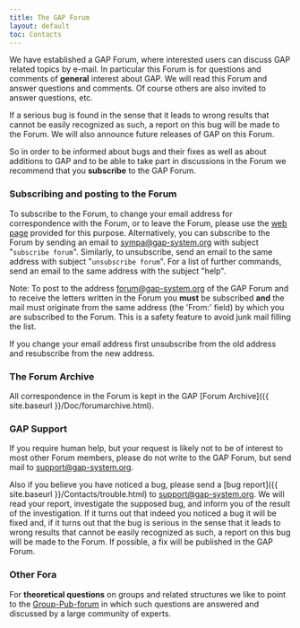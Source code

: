 ```yaml
---
title: The GAP Forum
layout: default
toc: Contacts
---
```


We have established a GAP Forum, where interested users can discuss GAP
related topics by e-mail. In particular this Forum is for questions and
comments of **general** interest about GAP. We will read this Forum and
answer questions and comments. Of course others are also invited to
answer questions, etc.

If a serious bug is found in the sense that it leads to wrong results
that cannot be easily recognized as such, a report on this bug will be
made to the Forum. We will also announce future releases of GAP on this
Forum.

So in order to be informed about bugs and their fixes as well as about
additions to GAP and to be able to take part in discussions in the Forum
we recommend that you **subscribe** to the GAP Forum.

### Subscribing and posting to the Forum

To subscribe to the Forum, to change your email address for
correspondence with the Forum, or to leave the Forum, please use the
[web page](https://lists.uni-kl.de/gap/info/forum) provided for this
purpose. Alternatively, you can subscribe to the Forum by sending an
email to <sympa@gap-system.org> with subject "`subscribe forum`".
Similarly, to unsubscribe, send an email to the same address with
subject "`unsubscribe forum`". For a list of further commands, send an
email to the same address with the subject "help".

Note: To post to the address <forum@gap-system.org> of the GAP Forum and
to receive the letters written in the Forum you **must** be subscribed
**and** the mail must originate from the same address (the 'From:'
field) by which you are subscribed to the Forum. This is a safety
feature to avoid junk mail filling the list.

If you change your email address first unsubscribe from the old address
and resubscribe from the new address.

### The Forum Archive

All correspondence in the Forum is kept in the GAP
[Forum Archive]({{ site.baseurl }}/Doc/forumarchive.html).

### GAP Support

If you require human help, but your request is likely not to be of
interest to most other Forum members, please do not write to the GAP
Forum, but send mail to <support@gap-system.org>.

Also if you believe you have noticed a bug, please send a
[bug report]({{ site.baseurl }}/Contacts/trouble.html) to
<support@gap-system.org>. We will read your report, investigate the
supposed bug, and inform you of the result of the investigation. If it
turns out that indeed you noticed a bug it will be fixed and, if it
turns out that the bug is serious in the sense that it leads to wrong
results that cannot be easily recognized as such, a report on this bug
will be made to the Forum. If possible, a fix will be published in the
GAP Forum.

### Other Fora

For **theoretical questions** on groups and related structures we like
to point to the
[Group-Pub-forum](https://people.bath.ac.uk/masgcs/gpf.html) in which
such questions are answered and discussed by a large community of
experts.

